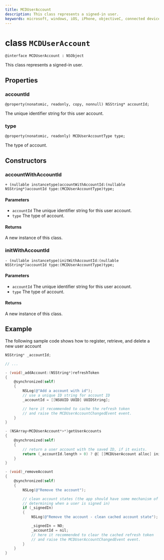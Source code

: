 ```yaml
---
title: MCDUserAccount
description: This class represents a signed-in user.
keywords: microsoft, windows, iOS, iPhone, objectiveC, connected devices, Project Rome 
---
```


# class `MCDUserAccount`

```
@interface MCDUserAccount : NSObject 
```

This class represents a signed-in user.

## Properties

### accountId
`@property(nonatomic, readonly, copy, nonnull) NSString* accountId;`

The unique identifier string for this user account.

### type
`@property(nonatomic, readonly) MCDUserAccountType type;`

The type of account.

## Constructors

### accountWithAccountId
`+ (nullable instancetype)accountWithAccountId:(nullable NSString*)accountId type:(MCDUserAccountType)type;`

#### Parameters
* `accountId` The unique identifier string for this user account.
* `type` The type of account.

#### Returns
A new instance of this class.

### initWithAccountId
`- (nullable instancetype)initWithAccountId:(nullable NSString*)accountId type:(MCDUserAccountType)type;`

#### Parameters
* `accountId` The unique identifier string for this user account.
* `type` The type of account.

#### Returns
A new instance of this class.

## Example
The following sample code shows how to register, retrieve, and delete a new user account

```ObjectiveC
NSString* _accountId;

// ...

- (void)_addAccount:(NSString*)refreshToken
{
    @synchronized(self)
    {
        NSLog(@"Add a account with id");
        // use a unique ID string for account ID
        _accountId = [[NSUUID UUID] UUIDString];

        // here it recommended to cache the refresh token
        // and raise the MCDUserAccountChangedEvent event.
    }
}

- (NSArray<MCDUserAccount*>*)getUserAccounts
{
    @synchronized(self)
    {
        // return a user account with the saved ID, if it exists.
        return (_accountId.length > 0) ? @[ [[MCDUserAccount alloc] initWithAccountId:_accountId type:MCDUserAccountTypeMSA] ] : nil;
    }
}

- (void)_removeAccount
{
    @synchronized(self)
    {
        NSLog(@"Remove the account");

        // clean account states (the app should have some mechanism of
        // determining when a user is signed in)
        if (_signedIn)
        {
            NSLog(@"Remove the account - clean cached account state");

            _signedIn = NO;
            _accountId = nil;
            // here it recommended to clear the cached refresh token
            // and raise the MCDUserAccountChangedEvent event.
        }
    }
}
```